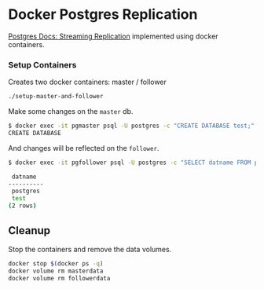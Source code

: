 # Docker Postgres Replication

[Postgres Docs: Streaming Replication](https://wiki.postgresql.org/wiki/Streaming_Replication) implemented using docker containers.

### Setup Containers

Creates two docker containers: master / follower

```bash
./setup-master-and-follower
```

Make some changes on the `master` db.

```bash
$ docker exec -it pgmaster psql -U postgres -c "CREATE DATABASE test;"
CREATE DATABASE
```

And changes will be reflected on the `follower`.

```bash
$ docker exec -it pgfollower psql -U postgres -c "SELECT datname FROM pg_database WHERE datistemplate = false;"

 datname
----------
 postgres
 test
(2 rows)
```

## Cleanup

Stop the containers and remove the data volumes.

```bash
docker stop $(docker ps -q)
docker volume rm masterdata
docker volume rm followerdata
```
